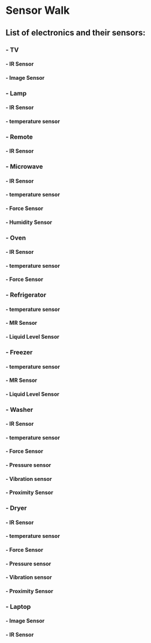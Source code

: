 # Sensor Walk

## List of electronics and their sensors:

### - TV
#### - IR Sensor
#### - Image Sensor
### - Lamp
#### - IR Sensor
#### - temperature sensor
### - Remote
#### - IR Sensor
### - Microwave
#### - IR Sensor
#### - temperature sensor
#### - Force Sensor
#### - Humidity Sensor
### - Oven
#### - IR Sensor
#### - temperature sensor
#### - Force Sensor
### - Refrigerator
#### - temperature sensor
#### - MR Sensor
#### - Liquid Level Sensor
### - Freezer
#### - temperature sensor
#### - MR Sensor
#### - Liquid Level Sensor
### - Washer
#### - IR Sensor
#### - temperature sensor
#### - Force Sensor
#### - Pressure sensor
#### - Vibration sensor
#### - Proximity Sensor
### - Dryer
#### - IR Sensor
#### - temperature sensor
#### - Force Sensor
#### - Pressure sensor
#### - Vibration sensor
#### - Proximity Sensor
### - Laptop
#### - Image Sensor
#### - IR Sensor
